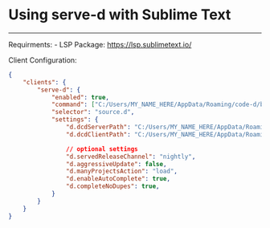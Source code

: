 # Using serve-d with Sublime Text
---

Requirments:
    - LSP Package: https://lsp.sublimetext.io/
    

Client Configuration:

```json
{
	"clients": {
		"serve-d": {
			"enabled": true,
			"command": ["C:/Users/MY_NAME_HERE/AppData/Roaming/code-d/bin/serve-d.exe"],
			"selector": "source.d",
			"settings": {
				"d.dcdServerPath": "C:/Users/MY_NAME_HERE/AppData/Roaming/code-d/bin/dcd-server.exe",
				"d.dcdClientPath": "C:/Users/MY_NAME_HERE/AppData/Roaming/code-d/bin/dcd-client.exe",

				// optional settings
				"d.servedReleaseChannel": "nightly",
				"d.aggressiveUpdate": false,
				"d.manyProjectsAction": "load",
				"d.enableAutoComplete": true,
				"d.completeNoDupes": true,
			}
		}
	}
}
```
